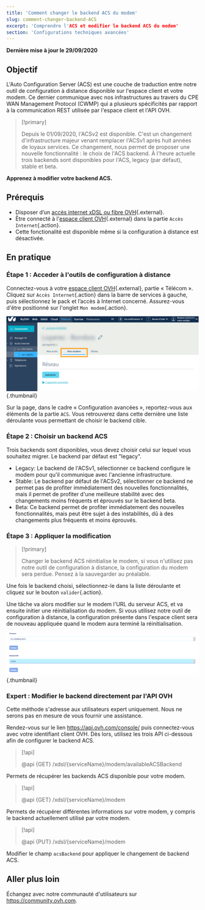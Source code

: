 ```yaml
---
title: 'Comment changer le backend ACS du modem'
slug: comment-changer-backend-ACS
excerpt: 'Comprendre l'ACS et modifier le backend ACS du modem'
section: 'Configurations techniques avancées'
---
```


**Dernière mise à jour le 29/09/2020**

## Objectif

L'Auto Configuration Server (ACS) est une couche de traduction entre notre outil de configuration à distance disponible sur l'espace client et votre modem. Ce dernier communique avec nos infrastructures au travers du CPE WAN Management Protocol (CWMP) qui a plusieurs spécificités par rapport à la communication REST utilisée par l'espace client et l'API OVH.

> [!primary]
>
> Depuis le 01/09/2020, l'ACSv2 est disponible. C'est un changement d'infrastructure majeur venant remplacer l'ACSv1 après huit années de loyaux services. Ce changement, nous permet de proposer une nouvelle fonctionnalité : le choix de l'ACS backend. À l'heure actuelle trois backends sont disponibles pour l'ACS, legacy (par défaut), stable et beta.
>

**Apprenez à modifier votre backend ACS.**

## Prérequis

- Disposer d’un [accès internet xDSL ou fibre OVH](https://www.ovhtelecom.fr/offre-internet/){.external}.
- Être connecté à l'[espace client OVH](https://www.ovhtelecom.fr/manager/#/){.external} dans la partie `Accès Internet`{.action}.
- Cette fonctionalité est disponible même si la configuration à distance est désactivée.

## En pratique

### Étape 1 : Acceder à l'outils de configuration à distance

Connectez-vous à votre [espace client OVH](https://www.ovhtelecom.fr/manager/#/){.external}, partie « Télécom ». Cliquez sur `Accès Internet`{.action} dans la barre de services à gauche, puis sélectionnez le pack et l’accès à Internet concerné. Assurez-vous d'être positionné sur l'onglet `Mon modem`{.action}.

![changeACS](images/changeACS-step1.png){.thumbnail}

Sur la page, dans le cadre « Configuration avancées », reportez-vous aux éléments de la partie `ACS`. Vous retrouverez dans cette dernière une liste déroulante vous permettant de choisir le backend cible.

### Étape 2 : Choisir un backend ACS

Trois backends sont disponibles, vous devez choisir celui sur lequel vous souhaitez migrer. Le backend par défaut est "legacy".

- Legacy: Le backend de l'ACSv1, sélectionner ce backend configure le modem pour qu'il communique avec l'ancienne infrastructure.
- Stable: Le backend par défaut de l'ACSv2, sélectionner ce backend ne permet pas de profiter immédiatement des nouvelles fonctionnalités, mais il permet de profiter d'une meilleure stabilité avec des changements moins fréquents et éprouvés sur le backend beta.
- Beta: Ce backend permet de profiter immédiatement des nouvelles fonctionnalités, mais peut être sujet à des instabilités, dû à des changements plus fréquents et moins éprouvés.

### Étape 3 : Appliquer la modification

> [!primary]
>
> Changer le backend ACS réinitialise le modem, si vous n'utilisez pas notre outil de configuration à distance, la configuration du modem sera perdue. Pensez à la sauvegarder au préalable.
>

Une fois le backend choisi, sélectionnez-le dans la liste déroulante et cliquez sur le bouton `valider`{.action}.

Une tâche va alors modifier sur le modem l'URL du serveur ACS, et va ensuite initier une réinitialisation du modem. Si vous utilisez notre outil de configuration à distance, la configuration présente dans l'espace client sera de nouveau appliquée quand le modem aura terminé la réinitialisation.

![changeACS](images/changeACS-step2.png){.thumbnail}

### Expert : Modifier le backend directement par l'API OVH

Cette méthode s'adresse aux utilisateurs expert uniquement. Nous ne serons pas en mesure de vous fournir une assistance.

Rendez-vous sur le lien <https://api.ovh.com/console/> puis connectez-vous avec votre identifiant client OVH. Dès lors, utilisez les trois API ci-dessous afin de configurer le backend ACS.

> [!api]
>
> @api {GET} /xdsl/{serviceName}/modem/availableACSBackend
>

Permets de récupérer les backends ACS disponible pour votre modem.

> [!api]
>
> @api {GET} /xdsl/{serviceName}/modem
>

Permets de récupérer différentes informations sur votre modem, y compris le backend actuellement utilisé par votre modem.

> [!api]
>
> @api {PUT} /xdsl/{serviceName}/modem
>

Modifier le champ `acsBackend` pour appliquer le changement de backend ACS.

## Aller plus loin

Échangez avec notre communauté d'utilisateurs sur <https://community.ovh.com>.
